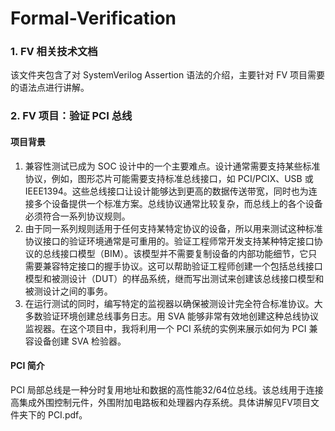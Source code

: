 # Formal-Verification
### 1. FV 相关技术文档
该文件夹包含了对 SystemVerilog Assertion 语法的介绍，主要针对 FV 项目需要的语法点进行讲解。
### 2. FV 项目：验证 PCI 总线
#### 项目背景
1. 兼容性测试已成为 SOC 设计中的一个主要难点。设计通常需要支持某些标准协议，例如，图形芯片可能需要支持标准总线接口，如 PCI/PCIX、USB 或 IEEE1394。这些总线接口让设计能够达到更高的数据传送带宽，同时也为连接多个设备提供一个标准方案。总线协议通常比较复杂，而总线上的各个设备必须符合一系列协议规则。
2. 由于同一系列规则适用于任何支持某特定协议的设备，所以用来测试这种标准协议接口的验证环境通常是可重用的。验证工程师常开发支持某种特定接口协议的总线接口模型（BIM）。该模型并不需要复制设备的内部功能细节，它只需要兼容特定接口的握手协议。这可以帮助验证工程师创建一个包括总线接口模型和被测设计（DUT）的样品系统，继而写出测试来创建该总线接口模型和被测设计之间的事务。
3. 在运行测试的同时，编写特定的监视器以确保被测设计完全符合标准协议。大多数验证环境创建总线事务日志。用 SVA 能够非常有效地创建这种总线协议监视器。在这个项目中，我将利用一个 PCI 系统的实例来展示如何为 PCI 兼容设备创建 SVA 检验器。
#### PCI 简介
PCI 局部总线是一种分时复用地址和数据的高性能32/64位总线。该总线用于连接高集成外围控制元件，外围附加电路板和处理器内存系统。具体讲解见FV项目文件夹下的 PCI.pdf。
